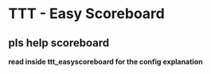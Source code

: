 TTT - Easy Scoreboard
==============

pls help scoreboard
--------------

**read inside ttt_easyscoreboard for the config explanation**